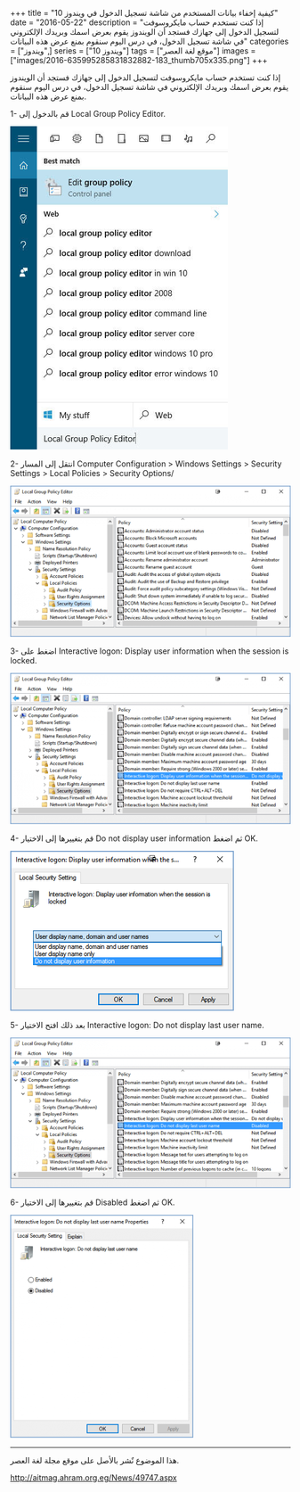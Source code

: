 +++
title = "كيفية إخفاء بيانات المستخدم من شاشة تسجيل الدخول في ويندوز 10"
date = "2016-05-22"
description = "إذا كنت تستخدم حساب مايكروسوفت لتسجيل الدخول إلى جهازك فستجد أن الويندوز يقوم بعرض اسمك وبريدك الإلكتروني في شاشة تسجيل الدخول، في درس اليوم سنقوم بمنع عرض هذه البيانات"
categories = ["ويندوز",]
series = ["ويندوز 10"]
tags = ["موقع لغة العصر"]
images = ["images/2016-635995285831832882-183_thumb705x335.png"]
+++

إذا كنت تستخدم حساب مايكروسوفت لتسجيل الدخول إلى جهازك فستجد أن الويندوز يقوم بعرض اسمك وبريدك الإلكتروني في شاشة تسجيل الدخول، في درس اليوم سنقوم بمنع عرض هذه البيانات.

1- قم بالدخول إلى Local Group Policy Editor.

![1](images/2016-635995286056006319-600.jpg)

2- انتقل إلى المسار Computer Configuration > Windows Settings > Security Settings > Local Policies > Security Options/

![2](images/2016-635995286302643900-264.png)

3- اضغط على Interactive logon: Display user information when the session is locked.

![3](images/2016-635995286546005460-600.png)

4- قم بتغييرها إلى الاختيار Do not display user information ثم اضغط OK.

![4](images/2016-635995286620417937-41.png)

5- بعد ذلك افتح الاختيار Interactive logon: Do not display last user name.

![5](images/2016-635995286693582406-358.png)

6- قم بتغييرها إلى الاختيار Disabled ثم اضغط OK.

![6](images/2016-635995286766902876-690.png)

---
هذا الموضوع نٌشر باﻷصل على موقع مجلة لغة العصر.

http://aitmag.ahram.org.eg/News/49747.aspx